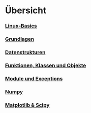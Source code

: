 <!-- 
.. title: Verlaufsplan
.. slug: verlaufsplan
.. date: 2017-03-27 18:12:54 UTC+02:00
.. tags: 
.. category: 
.. link: 
.. description: 
.. type: text
.. author: Gabriel Kabbe
-->

# Übersicht

### [Linux-Basics](/vorlesungen/kommandozeile)

### [Grundlagen](/vorlesungen/grundlagen)

### [Datenstrukturen](/vorlesungen/datenstrukturen)

### [Funktionen, Klassen und Objekte](/vorlesungen/funktionen_klassen_objekte) 

### [Module und Exceptions]()

### [Numpy]()

### [Matplotlib & Scipy]()

